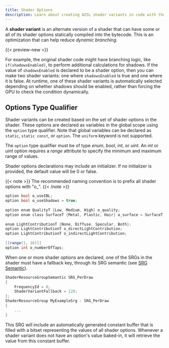 ```yaml
---
title: Shader Options
description: Learn about creating AZSL shader variants in code with the 'option' keyword.
---
```

A **shader variant** is an alternate version of a shader that can have some or all of its shader options statically compiled into the bytecode. This is an optimization that can help reduce *dynamic branching*. 

{{< preview-new >}}

For example, the original shader code might have branching logic, like `if(shadowsEnabled)`, to perform additional calculations for shadows. If the value of `shadowsEnabled` is declared to be a shader option, then you can make two shader variants: one where `shadowsEnabled` is true and one where it is false. At runtime, one of these shader variants is automatically selected depending on whether shadows should be enabled, rather than forcing the GPU to check the condition dynamically.

<!-- [todo] For more information on Shader Variants, see __ -->

<!-- @csantora Using "Atom Asset Builder" based on your previous comment in Materials PR. I want to make sure it is applicable here too. Yes/no/maybe? -->

<!-- [
    NOTE FOR DEVS:
- What does it mean for options to be "dynamic"?
- How are shader variants optimized?
] --> 

## Options Type Qualifier
Shader variants can be created based on the set of shader options in the shader. These options are declared as variables in the global scope using the `option` type qualifier. Note that global variables can be declared as `static`, `static const`, or `option`. The `uniform` keyword is not supported.

The `option` type qualifier must be of type *enum*, *bool*, *int*, or *uint*. An *int* or *uint* option requires a *range* attribute to specify the minimum and maximum range of values.

Shader options declarations may include an initializer. If no initializer is provided, the default value will be 0 or false.

{{< note >}}
The recommended naming convention is to prefix all shader options with "o_".
{{< /note >}}

```glsl
option bool o_useIBL;
option bool o_useShadows = true;
 
option enum QualityT {Low, Medium, High} o_quality;
option enum class SurfaceT {Metal, Plastic, Hair} o_surface = SurfaceT::Metal;
 
enum LightContributionT {None, Diffuse, Specular, Both};
option LightContributionT o_directLightContribution;
option LightContributionT o_indirectLightContribution;
 
[[range(1, 16)]]
option int o_numberOfTaps;
```

When one or more shader options are declared, one of the SRGs in the shader must have a fallback key, through its SRG semantic (see [SRG Semantic](#srg-semantics-shaderresourcegroupsemantic)).

```glsl
ShaderResourceGroupSemantic SRG_PerDraw
{
    FrequencyId = 0;
    ShaderVariantFallback = 128;
};
ShaderResourceGroup MyExampleSrg : SRG_PerDraw
{
    ...
}
```

This SRG will include an automatically generated constant buffer that is filled with a bitset representing the values of all shader options. Whenever a shader variant does not have an option's value baked-in, it will retrieve the value from this constant buffer.